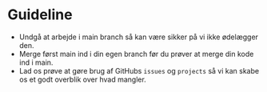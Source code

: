 # Guideline

* Undgå at arbejde i main branch så kan være sikker på vi ikke ødelægger den.
* Merge først main ind i din egen branch før du prøver at merge din kode ind i main.
* Lad os prøve at gøre brug af GitHubs `issues` og `projects` så vi kan skabe os et godt overblik over hvad mangler.
